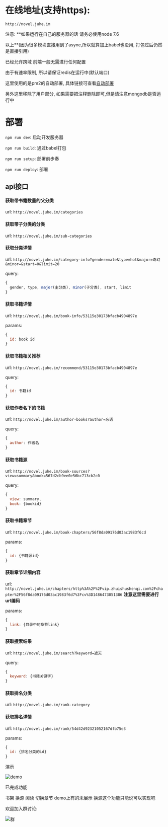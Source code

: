 # 在线地址(支持https):

`http://novel.juhe.im`

注意: **如果运行在自己的服务器的话 请务必使用node 7.6

以上**(因为很多模块直接用到了async,所以就算加上babel也没用, 打包过后仍然是直接引用)

已经允许跨域 前端一般无需进行任何配置

由于有速率限制, 所以请保证redis在运行中(默认端口)

这里使用的是pm2的自动部署, 具体链接可查看[自动部署](http://pm2.keymetrics.io/docs/usage/deployment/)

另外这里移除了用户部分, 如果需要把注释删除即可,但是请注意mongodb是否运行中

# 部署

`npm run dev`: 启动开发服务器

`npm run build`: 通过babel打包

`npm run setup`: 部署前步奏

`npm run deploy`: 部署


## api接口

#### 获取带书籍数量的父分类

url: `http://novel.juhe.im/categories`

#### 获取带子分类的分类

url: `http://novel.juhe.im/sub-categories`

#### 获取分类详情

url: `http://novel.juhe.im/category-info?gender=male&type=hot&major=奇幻&minor=&start=0&limit=20`

query:

```js
{
  gender, type, major(主分类), minor(子分类), start, limit
}
```

#### 获取书籍详情

url: `http://novel.juhe.im/book-info/53115e30173bfacb4904897e`

params:

```js
{
  id: book id
}
```

#### 获取书籍相关推荐

url: `http://novel.juhe.im/recommend/53115e30173bfacb4904897e`

query:

```js
{
  id: 书籍id
}
```

#### 获取作者名下的书籍

url: `http://novel.juhe.im/author-books?author=忘语`

query:

```js
{
  author: 作者名
}
```

#### 获取书籍源

url: `http://novel.juhe.im/book-sources?view=summary&book=567d2cb9ee0e56bc713cb2c0`

query:

```js
{
  view: summary,
  book: {bookid}
}
```

#### 获取书籍章节

url: `http://novel.juhe.im/book-chapters/56f8da09176d03ac1983f6cd`

params:

```js
{
  id: {书籍源id}
}
```

#### 获取章节详细内容

url: `http://novel.juhe.im/chapters/http%3A%2F%2Fvip.zhuishushenqi.com%2Fchapter%2F56f8da09176d03ac1983f6d7%3Fcv%3D1486473051386`  **注意这里需要进行url编码**

params:

```js
{
  link: {目录中的章节link}
}
```

#### 获取搜索结果

url: `http://novel.juhe.im/search?keyword=遮天`

query:

```js
{
  keyword: {书籍关键字}
}
```

#### 获取排名分类

url: `http://novel.juhe.im/rank-category`

#### 获取排名详情

url: `http://novel.juhe.im/rank/54d42d92321052167dfb75e3`

params:

```js
{
  id: {排名分类的id}
}
```

演示

![demo](https://ooo.0o0.ooo/2017/04/23/58fc43dd29072.gif)


已完成功能

书架 换源 阅读 切换章节 demo上有的未展示 换源这个功能只能说可以实现吧

欢迎加入群讨论:

![群](https://camo.githubusercontent.com/a63f5178a3128dd2bdff9e7f358e66217de27dd2/68747470733a2f2f6f6f6f2e306f302e6f6f6f2f323031372f30312f31382f353837663331346538616335612e706e67)
